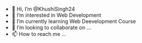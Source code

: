 - 👋 Hi, I’m @KhushiSingh24
- 👀 I’m interested in Web Development
- 🌱 I’m currently learning Web Deevelopment Course
- 💞️ I’m looking to collaborate on ...
- 📫 How to reach me ...

<!---
KhushiSingh24/KhushiSingh24 is a ✨ special ✨ repository because its `README.md` (this file) appears on your GitHub profile.
You can click the Preview link to take a look at your changes.
--->
